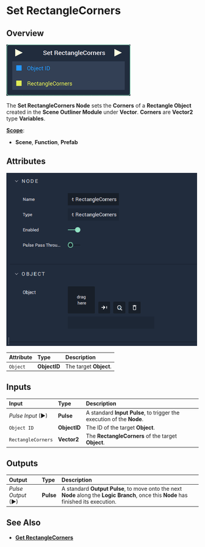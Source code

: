 # Set RectangleCorners

## Overview

![The Set RectangleCorners Node.](../../../../.gitbook/assets/node-set-rectanglecorners.png)

The **Set RectangleCorners Node** sets the **Corners** of a **Rectangle Object** created in the **Scene Outliner Module** under **Vector**. **Corners** are **Vector2** type **Variables**.

[**Scope**](../overview.md#scopes):
*  **Scene**, **Function**, **Prefab**

## Attributes

![The Set RectangleCorners Node Attributes.](../../../../.gitbook/assets/node-set-rectanglecorners-attr.png)

| Attribute | Type | Description |
| :--- | :--- | :--- |
| `Object` | **ObjectID** | The target **Object**. |

## Inputs

| Input | Type | Description |
| :--- | :--- | :--- |
| _Pulse Input_ \(►\) | **Pulse** | A standard **Input Pulse**, to trigger the execution of the **Node**. |
| `Object ID` | **ObjectID** | The ID of the target **Object**. |
| `RectangleCorners` | **Vector2** | The **RectangleCorners** of the target **Object**. |

## Outputs

| Output | Type | Description |
| :--- | :--- | :--- |
| _Pulse Output_ \(►\) | **Pulse** | A standard **Output Pulse**, to move onto the next **Node** along the **Logic Branch**, once this **Node** has finished its execution. |

## See Also

* [**Get RectangleCorners**](getrectanglecorners.md)

